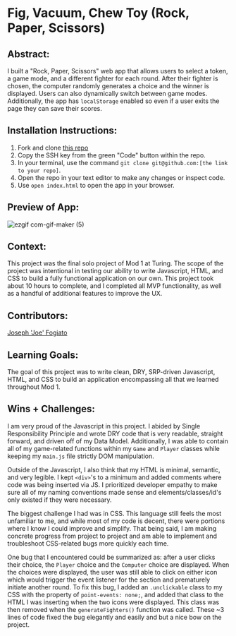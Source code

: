 # Fig, Vacuum, Chew Toy (Rock, Paper, Scissors)

## Abstract:
[//]: <>
I built a "Rock, Paper, Scissors" web app that allows users to select a token, a game mode, and a different fighter for each round. After their fighter is chosen, the computer randomly generates a choice and the winner is displayed. Users can also dynamically switch between game modes. Additionally, the app has `localStorage` enabled so even if a user exits the page they can save their scores.  

## Installation Instructions:
[//]: <> 
1. Fork and clone [this repo](https://github.com/jfogiato/rock-paper-scissors)
1. Copy the SSH key from the green "Code" button within the repo.
1. In your terminal, use the command `git clone git@github.com:[the link to your repo]`.
1. Open the repo in your text editor to make any changes or inspect code.
1. Use `open index.html` to open the app in your browser.

## Preview of App:
[//]: <> 
![ezgif com-gif-maker (5)](https://user-images.githubusercontent.com/57634618/212710572-a5c59331-9fc1-43c0-9971-065d747ede50.gif)

## Context:
[//]: <> 
This project was the final solo project of Mod 1 at Turing. The scope of the project was intentional in testing our ability to write Javascript, HTML, and CSS to build a fully functional application on our own. This project took about 10 hours to complete, and I completed all MVP functionality, as well as a handful of additional features to improve the UX.

## Contributors:
[//]: <> 
[Joseph 'Joe' Fogiato](https://github.com/jfogiato)

## Learning Goals:
[//]: <> 
The goal of this project was to write clean, DRY, SRP-driven Javascript, HTML, and CSS to build an application encompassing all that we learned throughout Mod 1.

## Wins + Challenges:
[//]: <>
I am very proud of the Javascript in this project. I abided by Single Responsibility Principle and wrote DRY code that is very readable, straight forward, and driven off of my Data Model. Additionally, I was able to contain all of my game-related functions within my `Game` and `Player` classes while keeping my `main.js` file strictly DOM manipulation. 

Outside of the Javascript, I also think that my HTML is minimal, semantic, and very legible. I kept `<div>`'s to a minimum and added comments where code was being inserted via JS. I prioritized developer empathy to make sure all of my naming conventions made sense and elements/classes/id's only existed if they were necessary.

The biggest challenge I had was in CSS. This language still feels the most unfamiliar to me, and while most of my code is decent, there were portions where I know I could improve and simplify. That being said, I am making concrete progress from project to project and am able to implement and troubleshoot CSS-related bugs more quickly each time. 

One bug that I encountered could be summarized as: after a user clicks their choice, the `Player` choice and the `Computer` choice are displayed. When the choices were displayed, the user was still able to click on either icon which would trigger the event listener for the section and prematurely initiate another round. To fix this bug, I added an `.unclickable` class to my CSS with the property of `point-events: none;`, and added that class to the HTML I was inserting when the two icons were displayed. This class was then removed when the `generateFighters()` function was called. These ~3 lines of code fixed the bug elegantly and easily and but a nice bow on the project. 
